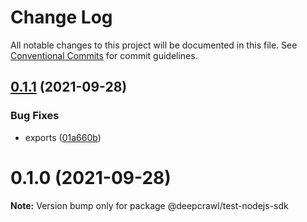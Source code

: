 # Change Log

All notable changes to this project will be documented in this file.
See [Conventional Commits](https://conventionalcommits.org) for commit guidelines.

## [0.1.1](https://github.com/deepcrawl/deepcrawl-test/compare/@deepcrawl/test-nodejs-sdk@0.1.0...@deepcrawl/test-nodejs-sdk@0.1.1) (2021-09-28)


### Bug Fixes

* exports ([01a660b](https://github.com/deepcrawl/deepcrawl-test/commit/01a660b1f9e0f7a4d2a86e37ece985a1c4d67870))





# 0.1.0 (2021-09-28)

**Note:** Version bump only for package @deepcrawl/test-nodejs-sdk
